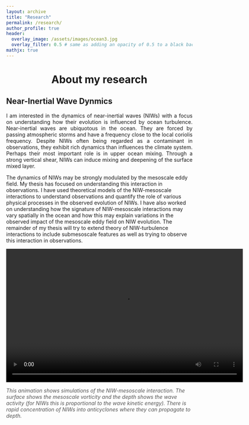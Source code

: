 ```yaml
---
layout: archive
title: "Research"
permalink: /research/
author_profile: true
header:
  overlay_image: /assets/images/ocean3.jpg
  overlay_filter: 0.5 # same as adding an opacity of 0.5 to a black background
mathjx: true
---
```

# <center> About my research</center> 

## Near-Inertial Wave Dynmics 
<p align="justify">
I am interested in the dynamics of near-inertial waves (NIWs) with a focus on understanding how their evolution is influenced by ocean turbulence. Near-inertial waves are ubiquotous in the ocean. They are forced by passing atmospheric storms and have a frequency close to the local coriolis frequency. Despite NIWs often being regarded as a contaminant in observations, they exhibit rich dynamics than influences the climate system. Perhaps their most important role is in upper ocean mixing. Through a strong vertical shear, NIWs can induce mixing and deepening of the surface mixed layer. 

The dynamics of NIWs may be strongly modulated by the mesoscale eddy field. My thesis has focused on understanding this interaction in observations. I have used theoretical models of the NIW-mesoscale interactions to understand observations and quantify the role of various physical processes in the observed evolution of NIWs. I have also worked on understanding how the signature of NIW-mesoscale interactions may vary spatially in the ocean and how this may explain variations in the observed impact of the mesoscale eddy field on NIW evolution. The remainder of my thesis will try to extend theory of NIW-turbulence interactions to include submesoscale features as well as trying to observe this interaction in observations.

<head>
    <meta charset="utf-8">
    <title>YBJ Simulation</title>
</head>
<body>    
    <video width="640" height="360" controls>
        <source src="https://raw.githubusercontent.com/scott-conn/scott-conn.github.io/master/assets/anim.mp4" type="video/mp4">
        Your browser does not support the video tag.
    </video>
    <p style="font-style: italic; font-size: 14px; color: #555;">This animation shows simulations of the NIW-mesoscale interaction. The surface shows the mesoscale vorticity and the depth shows the wave activity (for NIWs this is proportional to the wave kinetic energy). There is rapid concentration of NIWs into anticyclones where they can propagate to depth.</p>
</body>


